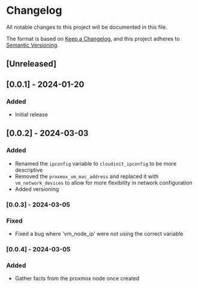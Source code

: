 # Changelog
All notable changes to this project will be documented in this file.

The format is based on [Keep a Changelog](https://keepachangelog.com/en/1.0.0/), and this project adheres to [Semantic Versioning](https://semver.org/spec/v2.0.0.html).

## [Unreleased]

## [0.0.1] - 2024-01-20
### Added
- Initial release

## [0.0.2] - 2024-03-03
### Added
- Renamed the `ipconfig` variable to `cloudinit_ipconfig` to be more descriptive
- Removed the `proxmox_vm_mac_address` and replaced it with `vm_network_devices` to allow for more flexibility in network configuration
- Added versioning

### [0.0.3] - 2024-03-05
### Fixed
- Fixed a bug where 'vm_node_ip' were not using the correct variable

### [0.0.4] - 2024-03-05
### Added
- Gather facts from the proxmox node once created